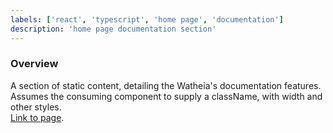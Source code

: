 ```yaml
---
labels: ['react', 'typescript', 'home page', 'documentation']
description: 'home page documentation section'
---
```


### Overview

A section of static content, detailing the Watheia's documentation features.  
Assumes the consuming component to supply a className, with width and other styles.  
[Link to page](https://bit.dev).
